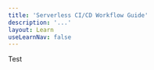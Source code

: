 ```yaml
---
title: 'Serverless CI/CD Workflow Guide'
description: '...'
layout: Learn
useLearnNav: false
---
```


Test